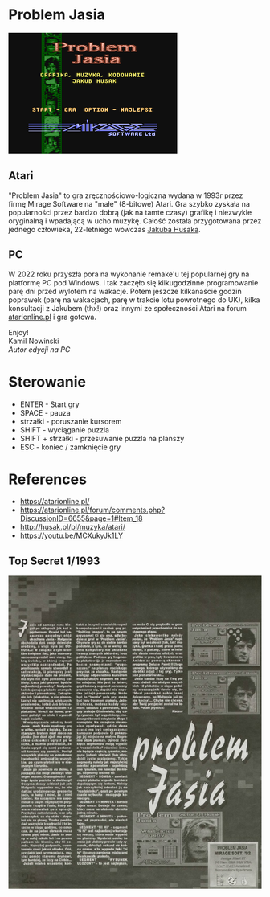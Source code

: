# Problem Jasia

![](./title_336x240.png)

## Atari
"Problem Jasia" to gra zręcznościowo-logiczna wydana w 1993r przez firmę Mirage Software na "małe" (8-bitowe) Atari. Gra szybko zyskała na popularności przez bardzo dobrą (jak na tamte czasy) grafikę i niezwykle oryginalną i wpadającą w ucho muzykę. Całość została przygotowana przez jednego człowieka, 22-letniego wówczas [Jakuba Husaka](http://atariki.krap.pl/index.php/Jakub_Husak).  

## PC
W 2022 roku przyszła pora na wykonanie remake'u tej popularnej gry na platformę PC pod Windows. I tak zaczęło się kilkugodzinne programowanie parę dni przed wylotem na wakacje. Potem jeszcze kilkanaście godzin poprawek (parę na wakacjach, parę w trakcie lotu powrotnego do UK), kilka konsultacji z Jakubem (thx!) oraz innymi ze społeczności Atari na forum [atarionline.pl](http://atarionline.pl/) i gra gotowa.

Enjoy!  
Kamil Nowinski  
*Autor edycji na PC*

# Sterowanie
- ENTER - Start gry
- SPACE - pauza
- strzałki - poruszanie kursorem
- SHIFT - wyciąganie puzzla
- SHIFT + strzałki - przesuwanie puzzla na planszy
- ESC - koniec / zamknięcie gry

# References

- https://atarionline.pl/
- https://atarionline.pl/forum/comments.php?DiscussionID=6655&page=1#Item_18
- http://husak.pl/pl/muzyka/atari/
- https://youtu.be/MCXukyJk1LY

## Top Secret 1/1993
![](./images/top_secret-1993-1.jpg)
